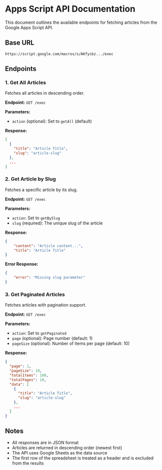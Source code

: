 # Apps Script API Documentation

This document outlines the available endpoints for fetching articles from the Google Apps Script API.

## Base URL

```
https://script.google.com/macros/s/AKfycbz.../exec
```

## Endpoints

### 1. Get All Articles

Fetches all articles in descending order.

**Endpoint:** `GET /exec`

**Parameters:**

- `action` (optional): Set to `getAll` (default)

**Response:**

```json
[
  {
    "title": "Article Title",
    "slug": "article-slug"
  },
  ...
]
```

### 2. Get Article by Slug

Fetches a specific article by its slug.

**Endpoint:** `GET /exec`

**Parameters:**

- `action`: Set to `getBySlug`
- `slug` (required): The unique slug of the article

**Response:**

```json
{
	"content": "Article content...",
	"title": "Article Title"
}
```

**Error Response:**

```json
{
	"error": "Missing slug parameter"
}
```

### 3. Get Paginated Articles

Fetches articles with pagination support.

**Endpoint:** `GET /exec`

**Parameters:**

- `action`: Set to `getPaginated`
- `page` (optional): Page number (default: 1)
- `pageSize` (optional): Number of items per page (default: 10)

**Response:**

```json
{
  "page": 1,
  "pageSize": 10,
  "totalItems": 100,
  "totalPages": 10,
  "data": [
    {
      "title": "Article Title",
      "slug": "article-slug"
    },
    ...
  ]
}
```

## Notes

- All responses are in JSON format
- Articles are returned in descending order (newest first)
- The API uses Google Sheets as the data source
- The first row of the spreadsheet is treated as a header and is excluded from the results
